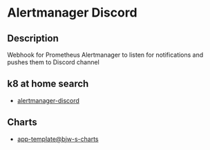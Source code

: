# Alertmanager Discord

## Description

Webhook for Prometheus Alertmanager to listen for notifications and pushes them to Discord channel

## k8 at home search

- [alertmanager-discord](https://nanne.dev/k8s-at-home-search/#/alertmanager-discord)

## Charts

- [app-template@bjw-s-charts](https://bjw-s.github.io/helm-charts/)
